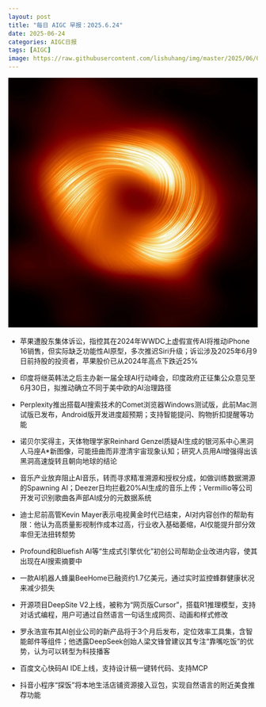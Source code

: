 ```yaml
---
layout: post
title: "每日 AIGC 早报：2025.6.24"
date: 2025-06-24
categories: AIGC日报
tags: [AIGC]
image: https://raw.githubusercontent.com/lishuhang/img/master/2025/06/0624-d.jpg
---
```


![封面图](https://raw.githubusercontent.com/lishuhang/img/master/2025/06/0624-d.jpg)

  - 苹果遭股东集体诉讼，指控其在2024年WWDC上虚假宣传AI将推动iPhone 16销售，但实际缺乏功能性AI原型，多次推迟Siri升级；诉讼涉及2025年6月9日前持股的投资者，苹果股价已从2024年高点下跌近25%

  - 印度将继英韩法之后主办新一届全球AI行动峰会，印度政府正征集公众意见至6月30日，拟推动确立不同于美中欧的AI治理路径

  - Perplexity推出搭载AI搜索技术的Comet浏览器Windows测试版，此前Mac测试版已发布，Android版开发进度超预期；支持智能提问、购物折扣提醒等功能

  - 诺贝尔奖得主，天体物理学家Reinhard Genzel质疑AI生成的银河系中心黑洞人马座A*新图像，可能扭曲而非澄清宇宙现象认知；研究人员用AI增强得出该黑洞高速旋转且朝向地球的结论

  - 音乐产业放弃阻止AI音乐，转而寻求精准溯源和授权分成，如做训练数据溯源的Spawning AI；Deezer日均拦截20%AI生成的音乐上传；Vermillio等公司开发可识别歌曲各声部AI成分的元数据系统

  - 迪士尼前高管Kevin Mayer表示电视黄金时代已结束，AI对内容创作的帮助有限：他认为高质量影视制作成本过高，行业收入基础萎缩，AI仅能提升部分效率但无法扭转颓势

  - Profound和Bluefish AI等“生成式引擎优化”初创公司帮助企业改进内容，使其出现在AI搜索摘要中

  - 一款AI机器人蜂巢BeeHome已融资约1.7亿美元，通过实时监控蜂群健康状况来减少损失

  - 开源项目DeepSite V2上线，被称为“网页版Cursor”，搭载R1推理模型，支持对话式编程，用户可通过自然语言一句话生成网页、动画和样式修改

  - 罗永浩宣布其AI创业公司的新产品将于3个月后发布，定位效率工具集，含智能邮件等组件；他透露DeepSeek创始人梁文锋曾建议其专注“靠嘴吃饭”的优势，认为可以转型为科技播客

  - 百度文心快码AI IDE上线，支持设计稿一键转代码、支持MCP

  - 抖音小程序“探饭”将本地生活店铺资源接入豆包，实现自然语言的附近美食推荐功能
